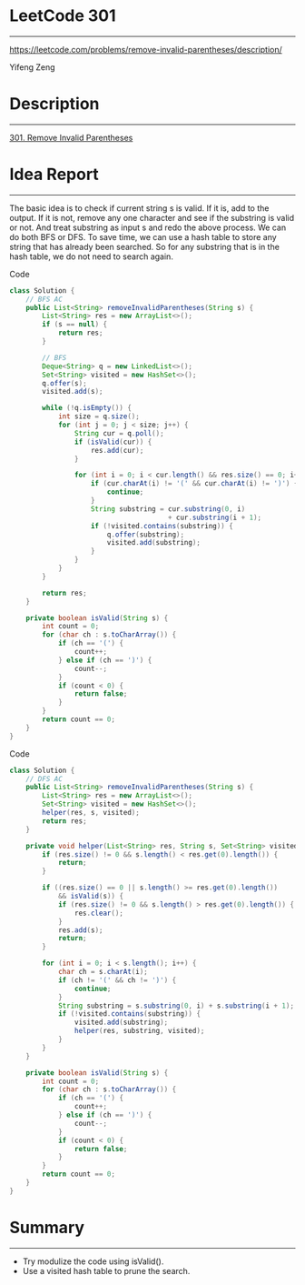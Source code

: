 # **LeetCode 301**
---
https://leetcode.com/problems/remove-invalid-parentheses/description/

Yifeng Zeng

# Description
---
[301. Remove Invalid Parentheses](https://leetcode.com/problems/remove-invalid-parentheses/description/)


# Idea Report
---

The basic idea is to check if current string s is valid. If it is, add to the output. If it is not, remove any one character and see if the substring is valid or not. And treat substring as input s and redo the above process. We can do both BFS or DFS. To save time, we can use a hash table to store any string that has already been searched. So for any substring that is in the hash table, we do not need to search again.

Code
```java
class Solution {
    // BFS AC
    public List<String> removeInvalidParentheses(String s) {
        List<String> res = new ArrayList<>();
        if (s == null) {
            return res;
        }

        // BFS
        Deque<String> q = new LinkedList<>();
        Set<String> visited = new HashSet<>();
        q.offer(s);
        visited.add(s);

        while (!q.isEmpty()) {
            int size = q.size();
            for (int j = 0; j < size; j++) {
                String cur = q.poll();
                if (isValid(cur)) {
                    res.add(cur);
                }

                for (int i = 0; i < cur.length() && res.size() == 0; i++) {
                    if (cur.charAt(i) != '(' && cur.charAt(i) != ')') {
                        continue;
                    }
                    String substring = cur.substring(0, i)
                                       + cur.substring(i + 1);
                    if (!visited.contains(substring)) {
                        q.offer(substring);
                        visited.add(substring);
                    }
                }
            }
        }

        return res;
    }

    private boolean isValid(String s) {
        int count = 0;
        for (char ch : s.toCharArray()) {
            if (ch == '(') {
                count++;
            } else if (ch == ')') {
                count--;
            }
            if (count < 0) {
                return false;
            }
        }
        return count == 0;
    }
}
```

Code
```java
class Solution {
    // DFS AC
    public List<String> removeInvalidParentheses(String s) {
        List<String> res = new ArrayList<>();
        Set<String> visited = new HashSet<>();
        helper(res, s, visited);
        return res;
    }

    private void helper(List<String> res, String s, Set<String> visited) {
        if (res.size() != 0 && s.length() < res.get(0).length()) {
            return;
        }

        if ((res.size() == 0 || s.length() >= res.get(0).length())
            && isValid(s)) {
            if (res.size() != 0 && s.length() > res.get(0).length()) {
                res.clear();
            }
            res.add(s);
            return;
        }

        for (int i = 0; i < s.length(); i++) {
            char ch = s.charAt(i);
            if (ch != '(' && ch != ')') {
                continue;
            }
            String substring = s.substring(0, i) + s.substring(i + 1);
            if (!visited.contains(substring)) {
                visited.add(substring);
                helper(res, substring, visited);
            }
        }
    }

    private boolean isValid(String s) {
        int count = 0;
        for (char ch : s.toCharArray()) {
            if (ch == '(') {
                count++;
            } else if (ch == ')') {
                count--;
            }
            if (count < 0) {
                return false;
            }
        }
        return count == 0;
    }
}
```

# Summary
---
- Try modulize the code using isValid().
- Use a visited hash table to prune the search.
